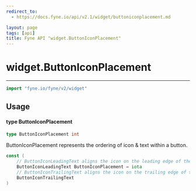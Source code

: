 ```yaml
---
redirect_to:
  - https://docs.fyne.io/api/v2.1/widget/buttoniconplacement.md

layout: page
tags: [api]
title: Fyne API "widget.ButtonIconPlacement"
---
```



# widget.ButtonIconPlacement
---
```go
import "fyne.io/fyne/v2/widget"
```

## Usage

#### type ButtonIconPlacement

```go
type ButtonIconPlacement int
```

ButtonIconPlacement represents the ordering of icon & text within a button.

```go
const (
	// ButtonIconLeadingText aligns the icon on the leading edge of the text.
	ButtonIconLeadingText ButtonIconPlacement = iota
	// ButtonIconTrailingText aligns the icon on the trailing edge of the text.
	ButtonIconTrailingText
)
```
